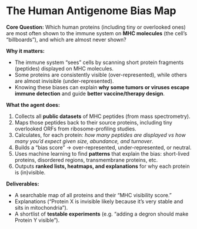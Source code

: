 

# The Human Antigenome Bias Map

**Core Question:** Which human proteins (including tiny or overlooked ones) are most often shown to the immune system on **MHC molecules** (the cell’s “billboards”), and which are almost never shown?

**Why it matters:**

* The immune system “sees” cells by scanning short protein fragments (peptides) displayed on MHC molecules.
* Some proteins are consistently visible (over-represented), while others are almost invisible (under-represented).
* Knowing these biases can explain **why some tumors or viruses escape immune detection** and guide **better vaccine/therapy design**.

**What the agent does:**

1. Collects all **public datasets** of MHC peptides (from mass spectrometry).
2. Maps those peptides back to their source proteins, including tiny overlooked ORFs from ribosome-profiling studies.
3. Calculates, for each protein: *how many peptides are displayed vs how many you’d expect given size, abundance, and turnover*.
4. Builds a “bias score” → over-represented, under-represented, or neutral.
5. Uses machine learning to find **patterns** that explain the bias: short-lived proteins, disordered regions, transmembrane proteins, etc.
6. Outputs **ranked lists, heatmaps, and explanations** for why each protein is (in)visible.

**Deliverables:**

* A searchable map of all proteins and their “MHC visibility score.”
* Explanations (“Protein X is invisible likely because it’s very stable and sits in mitochondria”).
* A shortlist of **testable experiments** (e.g. “adding a degron should make Protein Y visible”).

